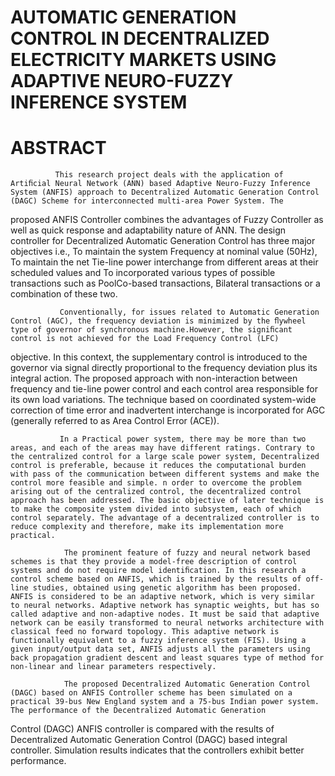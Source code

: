 # AUTOMATIC GENERATION CONTROL IN DECENTRALIZED ELECTRICITY MARKETS USING ADAPTIVE NEURO-FUZZY INFERENCE SYSTEM

# ABSTRACT 

              This research project deals with the application of Artiﬁcial Neural Network (ANN) based Adaptive Neuro-Fuzzy Inference System (ANFIS) approach to Decentralized Automatic Generation Control (DAGC) Scheme for interconnected multi-area Power System. The
proposed ANFIS Controller combines the advantages of Fuzzy Controller as well as quick response and adaptability nature of ANN. The design controller for Decentralized Automatic Generation Control has three major objectives i.e., To maintain the system Frequency at
nominal value (50Hz), To maintain the net Tie-line power interchange from different areas at their scheduled values and To incorporated various types of possible transactions such as PoolCo-based transactions, Bilateral transactions or a combination of these two.

               Conventionally, for issues related to Automatic Generation Control (AGC), the frequency deviation is minimized by the ﬂywheel type of governor of synchronous machine.However, the signiﬁcant control is not achieved for the Load Frequency Control (LFC)
objective. In this context, the supplementary control is introduced to the governor via signal directly proportional to the frequency deviation plus its integral action. The proposed approach with non-interaction between frequency and tie-line power control and each control area responsible for its own load variations. The technique based on coordinated system-wide correction of time error and inadvertent interchange is incorporated for AGC (generally referred to as Area Control Error (ACE)).

               In a Practical power system, there may be more than two areas, and each of the areas may have different ratings. Contrary to the centralized control for a large scale power system, Decentralized control is preferable, because it reduces the computational burden with pass of the communication between different systems and make the control more feasible and simple. n order to overcome the problem arising out of the centralized control, the decentralized control approach has been addressed. The basic objective of later technique is to make the composite ystem divided into subsystem, each of which control separately. The advantage of a decentralized controller is to reduce complexity and therefore, make its implementation more practical.
               
                The prominent feature of fuzzy and neural network based schemes is that they provide a model-free description of control systems and do not require model identiﬁcation. In this research a control scheme based on ANFIS, which is trained by the results of off-line studies, obtained using genetic algorithm has been proposed. ANFIS is considered to be an adaptive network, which is very similar to neural networks. Adaptive network has synaptic weights, but has so called adaptive and non-adaptive nodes. It must be said that adaptive network can be easily transformed to neural networks architecture with classical feed no forward topology. This adaptive network is functionally equivalent to a fuzzy inference system (FIS). Using a given input/output data set, ANFIS adjusts all the parameters using back propagation gradient descent and least squares type of method for non-linear and linear parameters respectively.
                
                The proposed Decentralized Automatic Generation Control (DAGC) based on ANFIS Controller scheme has been simulated on a practical 39-bus New England system and a 75-bus Indian power system. The performance of the Decentralized Automatic Generation
Control (DAGC) ANFIS controller is compared with the results of Decentralized Automatic Generation Control (DAGC) based integral controller. Simulation results indicates that the controllers exhibit better performance.

